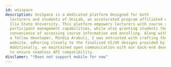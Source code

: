 ```yaml
---
id: unispace
description: UniSpace is a dedicated platform designed for both
  lecturers and students of UniLab, an accelerated program affiliated with
  Ilia State University. This platform empowers lecturers with course and
  participant management capabilities, while also granting students the
  convenience of accessing course information and enrolling. Along with
  a fellow developer, Mindia Arabuli, I was entrusted with crafting the front-end of the
  website, adhering closely to the finalized UI/UX designs provided by our design team.
  Additionally, we maintained open communication with our back-end development counterparts
  to ensure seamless API compatibility.
disclamer: "*Does not support mobile for now"
---
```

